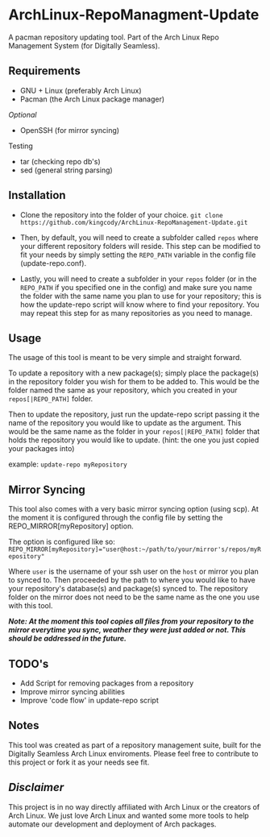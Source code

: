 ArchLinux-RepoManagment-Update
==============================

A pacman repository updating tool. Part of the Arch Linux Repo Management System (for Digitally Seamless).


Requirements
------------

* GNU + Linux (preferably Arch Linux)
* Pacman (the Arch Linux package manager)

*Optional*
* OpenSSH (for mirror syncing)

Testing
* tar (checking repo db's)
* sed (general string parsing)


Installation
------------

* Clone the repository into the folder of your choice.
`git clone https://github.com/kingcody/ArchLinux-RepoManagement-Update.git`

* Then, by default, you will need to create a subfolder called `repos` where your different repository folders will reside. This step can be modified to fit your needs by simply setting the `REPO_PATH` variable in the config file (update-repo.conf).

* Lastly, you will need to create a subfolder in your `repos` folder (or in the `REPO_PATH` if you specified one in the config) and make sure you name the folder with the same name you plan to use for your repository; this is how the update-repo script will know where to find your repository. You may repeat this step for as many repositories as you need to manage.


Usage
-----

The usage of this tool is meant to be very simple and straight forward. 

To update a repository with a new package(s); simply place the package(s) in the repository folder you wish for them to be added to. This would be the folder named the same as your repository, which you created in your `repos[|REPO_PATH]` folder.

Then to update the repository, just run the update-repo script passing it the name of the repository you would like to update as the argument. This would be the same name as the folder in your `repos[|REPO_PATH]` folder that holds the repository you would like to update. (hint: the one you just copied your packages into)

example:
`update-repo myRepository`


Mirror Syncing
--------------

This tool also comes with a very basic mirror syncing option (using scp). At the moment it is configured through the config file by setting the REPO_MIRROR[myRepository] option.

The option is configured like so:
`REPO_MIRROR[myRepository]="user@host:~/path/to/your/mirror's/repos/myRepository"`

Where `user` is the username of your ssh user on the `host` or mirror you plan to synced to. Then proceeded by the path to where you would like to have your repository's database(s) and package(s) synced to. The repository folder on the mirror does not need to be the same name as the one you use with this tool.

***Note: At the moment this tool copies all files from your repository to the mirror everytime you sync, weather they were just added or not. This should be addressed in the future.***


TODO's
------

* Add Script for removing packages from a repository
* Improve mirror syncing abilities
* Improve 'code flow' in update-repo script


Notes
-----

This tool was created as part of a repository management suite, built for the Digitally Seamless Arch Linux enviroments. Please feel free to contribute to this project or fork it as your needs see fit.


*Disclaimer*
------------
This project is in no way directly affiliated with Arch Linux or the creators of Arch Linux. We just love Arch Linux and wanted some more tools to help automate our development and deployment of Arch packages.
